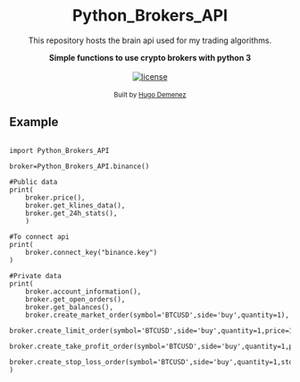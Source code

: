 <h1 align="center">Python_Brokers_API</h1>
<p align="center">This repository hosts the brain api used for my trading algorithms.</p> 

<div align="center">
  <strong>Simple functions to use crypto brokers with python 3 </strong>
</div>

<br />

<div align="center">
  <!-- license -->
  <a href="https://tldrlegal.com/license/mit-license">
    <img src="https://img.shields.io/badge/license-MIT-blue.svg"
      alt="license" />
  </a>
</div>

<br />

<div align="center">
  <sub>Built by
  <a href="https://github.com/hugodemenez">Hugo Demenez</a>
</div>

## Example
```python3

import Python_Brokers_API

broker=Python_Brokers_API.binance()

#Public data
print(
    broker.price(),
    broker.get_klines_data(),
    broker.get_24h_stats(),
    )

#To connect api
print(
    broker.connect_key("binance.key")
)

#Private data
print(
    broker.account_information(),
    broker.get_open_orders(),
    broker.get_balances(),
    broker.create_market_order(symbol='BTCUSD',side='buy',quantity=1),
    broker.create_limit_order(symbol='BTCUSD',side='buy',quantity=1,price=10000),
    broker.create_take_profit_order(symbol='BTCUSD',side='buy',quantity=1,profitPrice=100000),
    broker.create_stop_loss_order(symbol='BTCUSD',side='buy',quantity=1,stopPrice=1000),
)

```
